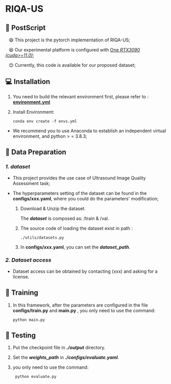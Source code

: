 # RIQA-US


## :hammer: PostScript
&ensp; :smile: This project is the pytorch implementation of RIQA-US;

&ensp; :laughing: Our experimental platform is configured with <u>One *RTX3090 (cuda>=11.0)*</u>; 

&ensp; :blush: Currently, this code is available for our proposed dataset;  

<!-- &ensp; :smiley: For codes and assessment that related to dataset ***CardiacUDA***; -->


## :computer: Installation


1. You need to build the relevant environment first, please refer to : [**environment.yml**](environment.yml)

2. Install Environment:
    ```
    conda env create -f envs.yml
    ```

+ We recommend you to use Anaconda to establish an independent virtual environment, and python > = 3.8.3; 


## :blue_book: Data Preparation

### *1. dataset*
 * This project provides the use case of Ultrasound Image Quality Assessment task;

 * The hyperparameters setting of the dataset can be found in the **configs/xxx.yaml**, where you could do the parameters' modification;

   1. Download & Unzip the dataset.

      The ***dataset*** is composed as: /train & /val.

   2. The source code of loading the dataset exist in path :

      ```./utils/datasets.py```

   3. In **configs/xxx.yaml**, you can set the ***dataset_path***.

### *2. Dataset access*
  * Dataset access can be obtained by contacting (xxx) and asking for a license.
    
## :feet: Training

1. In this framework, after the parameters are configured in the file **configs/train.py** and **main.py** , you only need to use the command:

    ```shell
    python main.py
    ```


## :feet: Testing
1. Put the checkpoint file in ***./output*** directory.
2. Set the ***weights_path*** in ***./configs/evaluate.yaml***.
3. you only need to use the command:

   ```shell
    python evaluate.py
    ```
